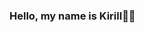 ### Hello, my name is Kirill👋🏻

<!--
**KNPNW/KNPNW** is a ✨ _special_ ✨ repository because its `README.md` (this file) appears on your GitHub profile.

Here are some ideas to get you started:
👋🏻
- 🔭 I’m currently working on ...
- 🌱 I’m currently learning ...
- 👯 I’m looking to collaborate on ...
- 🤔 I’m looking for help with ...
- 💬 Ask me about ...👋
- 📫 How to reach me: ...
- 😄 Pronouns: ...
- ⚡ Fun fact: ...
-->
